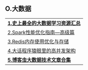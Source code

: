 <h2>O.大数据</h2>

<table>
  <tr>
    <td><a href="http://www.cnblogs.com/dunitian/p/5461280.html"><strong>1.史上最全的大数据学习资源汇总</strong></a></td>
  </tr>
  <tr>
    <td><a href="http://tech.meituan.com/spark-tuning-pro.html">2.Spark性能优化指南&mdash;高级篇</a></td>
  </tr>
  <tr>
    <td><a href="http://www.linkedkeeper.com/detail/blog.action?bid=121">3.Redis内存使用优化与存储</a></td>
  </tr>
  <tr>
    <td><a href="http://blog.thankbabe.com/2016/09/14/high-concurrency-scheme/?from=geek26">4.大话程序猿眼里的高并发架构</a></td>
  </tr>
  <tr>
    <td><a href="https://github.com/blogchong/my-docs"><strong>5.博客虫大数据技术文章合集</strong></a></td>
  </tr>
</table>
